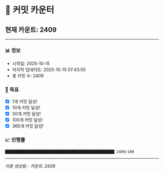# 🔢 커밋 카운터

## 현재 카운트: 2409

---

### 📊 정보
- 시작일: 2025-10-15
- 마지막 업데이트: 2025-10-15 07:43:55
- 총 커밋 수: 2409

### 🎯 목표
- [x] 1개 커밋 달성!
- [x] 10개 커밋 달성!
- [x] 50개 커밋 달성!
- [x] 100개 커밋 달성!
- [x] 365개 커밋 달성!

### 📈 진행률
```
██████████████████████████████████████████████████ 2409/100
```

---
*자동 생성됨 - 카운트: 2409*
